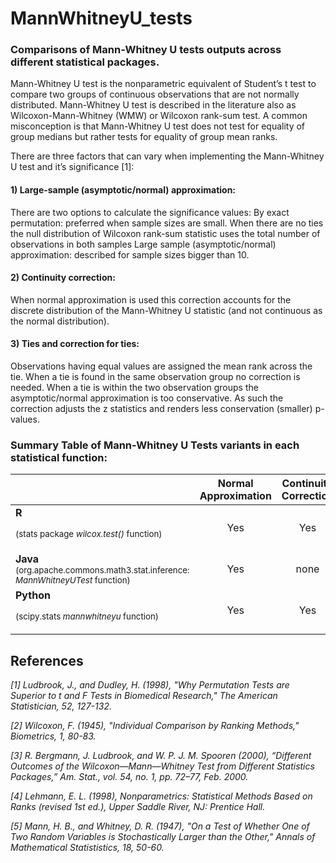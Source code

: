 # MannWhitneyU_tests

### Comparisons of Mann-Whitney U tests outputs across different statistical packages. 

Mann-Whitney U test is the nonparametric equivalent of Student’s t test to compare two groups of continuous observations that are not normally distributed. Mann-Whitney U test is described in the literature also as Wilcoxon-Mann-Whitney (WMW) or Wilcoxon rank-sum test. A common misconception is that Mann-Whitney U test does not test for equality of group medians but rather tests for equality of group mean ranks.

There are three factors that can vary when implementing the Mann-Whitney U test and it’s significance [1]:

#### 1) Large-sample (asymptotic/normal) approximation:
There are two options to calculate the significance values:
By exact permutation: preferred when sample sizes are small. When there are no ties the null distribution of Wilcoxon rank-sum statistic uses the total number of observations in both samples
Large sample (asymptotic/normal) approximation: described for sample sizes bigger than 10.

#### 2) Continuity correction:
When normal approximation is used this correction accounts for the discrete distribution of the Mann-Whitney U statistic (and not continuous as the normal distribution). 

#### 3) Ties and correction for ties:
Observations having equal values are assigned the mean rank across the tie. When a tie is found in the same observation group no correction is needed. When a tie is within the two observation groups the asymptotic/normal approximation is too conservative. As such the correction adjusts the z statistics and renders less conservation (smaller) p-values. 



### Summary Table of Mann-Whitney U Tests variants in each statistical function:


|              | **Normal Approximation** | **Continuity Correction** | **Correction for Ties** |
| :----------- | :--------------------------: | :-------------------: | :------------------: |
|  **R** <p><sup>(stats package *wilcox.test()* function)</sup></p>| Yes | Yes | Yes |
|  **Java** <sup>(org.apache.commons.math3.stat.inference: *MannWhitneyUTest* function)</sup>| Yes | none | none |
|  **Python** <p><sup>(scipy.stats *mannwhitneyu* function)</sup></p>| Yes | Yes | Yes |

  
  
## References

*[1] Ludbrook, J., and Dudley, H. (1998), "Why Permutation Tests are Superior to t and F Tests in Biomedical Research," The American Statistician, 52, 127-132.*

*[2] Wilcoxon, F. (1945), "Individual Comparison by Ranking Methods," Biometrics, 1, 80-83.*

*[3] R. Bergmann, J. Ludbrook, and W. P. J. M. Spooren (2000), “Different Outcomes of the Wilcoxon—Mann—Whitney Test from Different Statistics Packages,” Am. Stat., vol. 54, no. 1, pp. 72–77, Feb. 2000.*

*[4] Lehmann, E. L. (1998), Nonparametrics: Statistical Methods Based on Ranks (revised 1st ed.), Upper Saddle River, NJ: Prentice Hall.*

*[5] Mann, H. B., and Whitney, D. R. (1947), "On a Test of Whether One of Two Random Variables is Stochastically Larger than the Other," Annals of Mathematical Statististics, 18, 50-60.*

